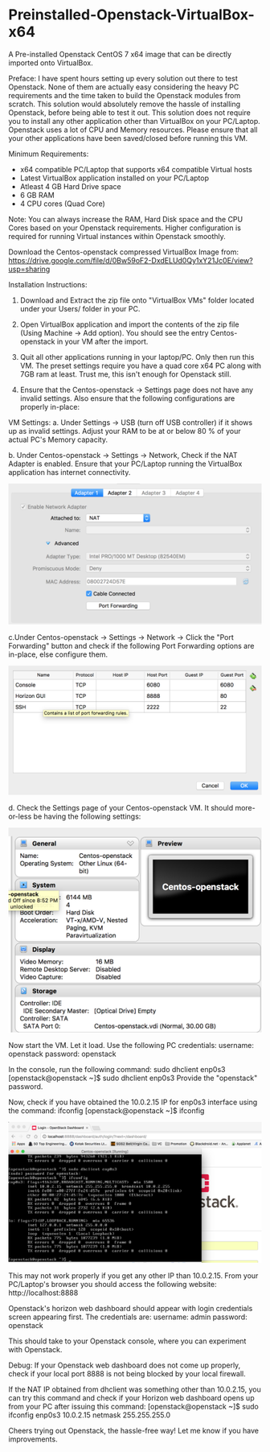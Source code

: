 # Preinstalled-Openstack-VirtualBox-x64
A Pre-installed Openstack CentOS 7 x64 image that can be directly imported onto VirtualBox.

Preface:
I have spent hours setting up every solution out there to test Openstack. None of them are actually easy considering the heavy PC requirements and the time taken to build the Openstack modules from scratch. This solution would absolutely remove the hassle of installing Openstack, before being able to test it out. This solution does not require you to install any other application other than VirtualBox on your PC/Laptop. Openstack uses a lot of CPU and Memory resources. Please ensure that all  your other applications have been saved/closed before running this VM.

Minimum Requirements:
- x64 compatible PC/Laptop that supports x64 compatible Virtual hosts
- Latest VirtualBox application installed on your PC/Laptop
- Atleast 4 GB Hard Drive space
- 6 GB RAM
- 4 CPU cores (Quad Core)

Note: You can always increase the RAM, Hard Disk space and the CPU Cores based on your Openstack requirements. Higher configuration is required for running Virtual instances within Openstack smoothly.

Download the Centos-openstack compressed VirtualBox Image from: https://drive.google.com/file/d/0Bw59oF2-DxdELUd0Qy1xY21Jc0E/view?usp=sharing

Installation Instructions:
1. Download and Extract the zip file onto "VirtualBox VMs" folder located under your Users/<username> folder in your PC.

2. Open VirtualBox application and import the contents of the zip file (Using Machine -> Add option). You should see the entry Centos-openstack in your VM after the import.

3. Quit all other applications running in your laptop/PC. Only then run this VM. The preset settings require you have a quad core x64 PC along with 7GB ram at least. Trust me, this isn't enough for Openstack still.

4. Ensure that the Centos-openstack -> Settings page does not have any invalid settings. Also ensure that the following configurations are properly in-place:

VM Settings:
a. Under Settings -> USB (turn off USB controller) if it shows up as invalid settings. Adjust your RAM to be at or below 80 % of your actual PC's Memory capacity.


b. Under Centos-openstack -> Settings -> Network, Check if the NAT Adapter is enabled. Ensure that your PC/Laptop running the VirtualBox application has internet connectivity.

![alt tag](https://raw.githubusercontent.com/aswath1991/Preinstalled-Openstack-VirtualBox-x64/master/Requirements/NAT.png)


c.Under Centos-openstack -> Settings -> Network -> Click the "Port Forwarding" button and check if the following Port Forwarding options are in-place, else configure them.

![alt tag](https://raw.githubusercontent.com/aswath1991/Preinstalled-Openstack-VirtualBox-x64/master/Requirements/Port%20Forwarding.png)

d. Check the Settings page of your Centos-openstack VM. It should more-or-less be having the following settings:

![alt tag](https://raw.githubusercontent.com/aswath1991/Preinstalled-Openstack-VirtualBox-x64/master/Requirements/VBox%20Requirements.png)

Now start the VM. Let it load. Use the following PC credentials:
username: openstack
password: openstack

In the console, run the following command: sudo dhclient enp0s3
[openstack@openstack ~]$ sudo dhclient enp0s3
Provide the "openstack" password.

Now, check if you have obtained the 10.0.2.15 IP for enp0s3 interface using the command: ifconfig
[openstack@openstack ~]$ ifconfig

![alt tag](https://raw.githubusercontent.com/aswath1991/Preinstalled-Openstack-VirtualBox-x64/master/Requirements/10.0.2.15%20NAT%20IP.png)


This may not work properly if you get any other IP than 10.0.2.15. From your PC/Laptop's browser you should access the following website: http://localhost:8888

Openstack's horizon web dashboard should appear with login credentials screen appearing first.
The credentials are:
username: admin
password: openstack

This should take to your Openstack console, where you can experiment with Openstack.

Debug:
If your Openstack web dashboard does not come up properly, check if your local port 8888 is not being blocked by your local firewall.

If the NAT IP obtained from dhclient was something other than 10.0.2.15, you can try this command and check if your Horizon web dashboard opens up from your PC after issuing this command:
[openstack@openstack ~]$ sudo ifconfig enp0s3 10.0.2.15 netmask 255.255.255.0

Cheers trying out Openstack, the hassle-free way!
Let me know if you have improvements.
